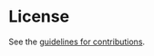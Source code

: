 # License

See the
[guidelines for contributions](https://github.com/ietf-wg-aipref/drafts/blob/main/CONTRIBUTING.md).
